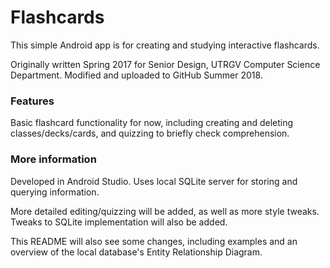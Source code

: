 # Flashcards
This simple Android app is for creating and studying interactive flashcards.

Originally written Spring 2017 for Senior Design, UTRGV Computer Science Department.
Modified and uploaded to GitHub Summer 2018.

### Features
Basic flashcard functionality for now, including creating and deleting classes/decks/cards, and quizzing to briefly check comprehension.

### More information
Developed in Android Studio. Uses local SQLite server for storing and querying information.

More detailed editing/quizzing will be added, as well as more style tweaks.
Tweaks to SQLite implementation will also be added.

This README will also see some changes, including examples and an overview of the local database's Entity Relationship Diagram.